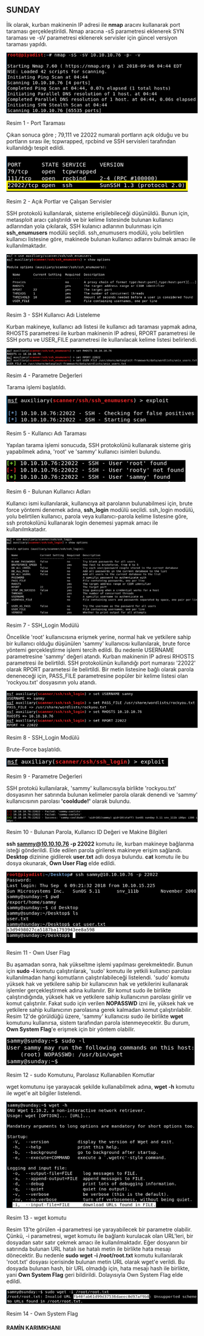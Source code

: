 ## SUNDAY
İlk olarak, kurban makinenin IP adresi ile **nmap** aracını kullanarak port taraması gerçekleştirildi. Nmap aracına -sS parametresi eklenerek SYN taraması ve -sV parametresi eklenerek servisler için güncel versiyon taraması yapıldı.

![](images/1.png)

Resim 1 - Port Taraması

Çıkan sonuca göre ; 79,111 ve 22022 numaralı portların açık olduğu ve bu portların sırası ile; tcpwrapped, rpcbind ve SSH servisleri tarafından kullanıldığı tespit edildi.

![](images/2.png)

Resim 2 - Açık Portlar ve Çalışan Servisler

SSH protokolü kullanılarak, sisteme erişilebileceği düşünüldü. Bunun için, metasploit aracı çalıştırıldı ve bir kelime listesinde bulunan kullanıcı adlarından yola çıkılarak, SSH kulanıcı adlarının bulunması için **ssh_enumusers** modülü seçildi. ssh_enumusers modülü, yolu belirtilen kullanıcı listesine göre, makinede bulunan kullanıcı adlarını bulmak amacı ile kullanılmaktadır.

![](images/3.png)

Resim 3 - SSH Kullanıcı Adı Listeleme

Kurban makineye, kullanıcı adı listesi ile kullanıcı adı taraması yapmak adına, RHOSTS parametresi ile kurban makinenin IP adresi, RPORT parametresi ile SSH portu ve USER_FILE parametresi ile kullanılacak kelime listesi belirlendi.

![](images/4.png)

Resim 4 - Parametre Değerleri

Tarama işlemi başlatıldı.

![](images/5.png)

Resim 5 - Kullanıcı Adı Taraması

Yapılan tarama işlemi sonucuda, SSH protokolünü kullanarak sisteme giriş yapabilmek adına, 'root' ve 'sammy' kullanıcı isimleri bulundu.

![](images/6.png)

Resim 6 - Bulunan Kullanıcı Adları

Kullanıcı ismi kullanılarak, kullanıcıya ait parolanın bulunabilmesi için, brute force yöntemi denemek adına, **ssh_login** modülü seçildi. ssh_login modülü, yolu belirtilen kullanıcı, parola veya kullanıcı-parola kelime listesine göre, ssh protokolünü kullanarak login denemesi yapmak amacı ile kullanılmkatadır.

![](images/7.png)

Resim 7 - SSH_Login Modülü

Öncelikle 'root' kullanıcısına erişmek yerine, normal hak ve yetkilere sahip bir kullanıcı olduğu düşünülen 'sammy' kullanıcısı kullanılarak, brute force yöntemi gerçekleştirme işlemi tercih edildi. Bu nedenle USERNAME parametresine 'sammy' değeri atandı. Kurban makinenin IP adresi RHOSTS parametresi ile belirtildi. SSH protokolünün kullandığı port numarası '22022' olarak RPORT parametesi ile belirtildi. Bir metin listesine bağlı olarak parola deneneceği için, PASS_FILE parametresine popüler bir kelime listesi olan 'rockyou.txt' dosyasının yolu atandı.

![](images/8.png)

Resim 8 - SSH_Login Modülü

Brute-Force başlatıldı.

![](images/9.png)

Resim 9 - Parametre Değerleri

SSH protokü kullanılarak, 'sammy' kullanıcısıyla birlikte 'rockyou.txt' dosyasının her satırında bulunan kelimeler parola olarak denendi ve 'sammy' kullanıcısının parolası **'cooldude!'** olarak bulundu.

![](images/10.png)

Resim 10 - Bulunan Parola, Kullanıcı ID Değeri ve Makine Bilgileri

**ssh sammy@10.10.10.76 -p 22022** komutu ile, kurban makineye bağlanma isteği gönderildi. Elde edilen parola girilerek makineye erişim sağlandı. **Desktop** dizinine gidilerek **user.txt** adlı dosya bulundu. **cat** komutu ile bu dosya okunarak, **Own User Flag** elde edildi.

![](images/11.png)

Resim 11 - Own User Flag

Bu aşamadan sonra, hak yükseltme işlemi yapılması gerekmektedir. Bunun için **sudo -l** komutu çalıştırılarak, 'sudo' komutu ile yetkili kullanıcı parolası kullanılmadan hangi komutların çalıştırılabileceği listelendi. 'sudo' komutu yüksek hak ve yetkilere sahip bir kullanıcının hak ve yetkilerini kullanarak işlemler gerçekleştirmek adına kullanılır. Bir komut sudo ile birlikte çalıştırıdığında, yüksek hak ve yetkilere sahip kullanıcının parolası girilir ve komut çalıştırılır. Fakat sudo için verilen **NOPASSWD** izni ile, yüksek hak ve yetkilere sahip kullanıcının parolasına gerek kalmadan komut çalıştırılabilir. Resim 12'de görüldüğü üzere, 'sammy' kullanıcısı sudo ile birlikte **wget** komutunu kullanırsa, sistem tarafından parola istenmeyecektir. Bu durum, **Own System Flag**'e erişmek için bir yöntem olabilir.

![](images/12.png)

Resim 12 - sudo Komutunu, Parolasız Kullanabilen Komutlar

wget komutunu işe yarayacak şekilde kullanabilmek adına, **wget -h** komutu ile wget'e ait bilgiler listelendi.

![](images/13.png)

Resim 13 - wget komutu

Resim 13'te görülen **-i** parametresi işe yarayabilecek bir parametre olabilir. Çünkü, -i parametresi, wget komutu ile bağlantı kurulacak olan URL'leri, bir dosyadan satır satır çekmek amacı ile kullanılmaktadır. Eğer dosyanın bir satırında bulunan URL hatalı ise hatalı metin ile birlikte hata mesajı dönecektir. Bu nedenle **sudo wget -i /root/root.txt** komutu kullanılarak 'root.txt' dosyası içerisinde bulunan metin URL olarak wget'e verildi. Bu dosyada bulunan hash, bir URL olmadığı için, hata mesajı hash ile birlikte, yani **Own System Flag** geri bildirildi. Dolayısıyla Own System Flag elde edildi.


![](images/14.png)

Resim 14 - Own System Flag

#### RAMİN KARIMKHANI
